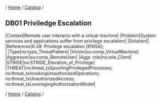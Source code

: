 / [Home](/acctp/) / [Catalog](/acctp/catalog/) /

## DB01 Priviledge Escalation

|Context|Remote user interacts with a virtual machine|
|Problem|System services and applications suffer from privilege escalation|
|Solution||
|References|R.28: Privilege escalation [ENISA];<br />|
|Type|ns:type_ThreatPattern|
|Victim|su:comp_VirtualMachine|
|Aggressor|su:comp_RemoteUser|
|Aggr. role|ns:role_Client|
|STRIDE|ns:STRIDE_Elevation_of_Privilege|
|THREAT|ns:threat_txSpoofingPrivilegedProcesses;<br /> ns:threat_txInvokingUnauthorizedOperations;<br /> ns:threat_txUnauthorizedAccess;<br /> ns:threat_txLeveragingAuthorizationModel|

/ [Home](/acctp/) / [Catalog](/acctp/catalog/) /
